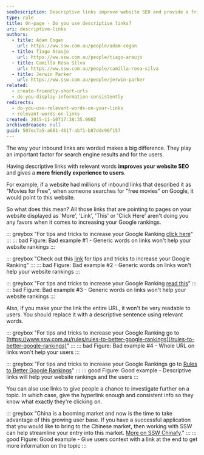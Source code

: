 ```yaml
---
seoDescription: Descriptive links improve website SEO and provide a friendly experience to users.
type: rule
title: On-page - Do you use descriptive links?
uri: descriptive-links
authors:
  - title: Adam Cogan
    url: https://ww.ssw.com.au/people/adam-cogan
  - title: Tiago Araujo
    url: https://ww.ssw.com.au/people/tiago-araujo
  - title: Camilla Rosa Silva
    url: https://ww.ssw.com.au/people/camilla-rosa-silva
  - title: Jerwin Parker
    url: https://ww.ssw.com.au/people/jerwin-parker
related:
  - create-friendly-short-urls
  - do-you-display-information-consistently
redirects:
  - do-you-use-relevant-words-on-your-links
  - relevant-words-on-links
created: 2015-11-10T17:38:35.000Z
archivedreason: null
guid: 507ec7a5-a681-4617-abf1-b87ddc96f157
---
```


The way your inbound links are worded makes a big difference. They play an important factor for search engine results and for the users.

Having descriptive links with relevant words **improves your website SEO** and gives a **more friendly experience to users**.

<!--endintro-->

For example, if a website had millions of inbound links that described it as "Movies for Free", when someone searches for "free movies" on Google, it would point to this website.

So what does this mean? All those links that are pointing to pages on your website displayed as 'More', 'Link', 'This' or 'Click Here' aren't doing you any favors when it comes to increasing your Google rankings.

::: greybox
"For tips and tricks to increase your Google Ranking [click here](/rules-to-better-google-rankings)"
:::
::: bad
Figure: Bad example #1 - Generic words on links won't help your website rankings
:::

::: greybox
"Check out this [link](/rules-to-better-google-rankings) for tips and tricks to increase your Google Ranking"
:::
::: bad
Figure: Bad example #2 - Generic words on links won't help your website rankings
:::

::: greybox
"For tips and tricks to increase your Google Ranking [read this](/rules-to-better-google-rankings)"
:::
::: bad
Figure: Bad example #3 - Generic words on links won't help your website rankings
:::

Also, if you make your the link the entire URL, it won't be very readable to users. You should replace it with a descriptive sentence using relevant words.

::: greybox
"For tips and tricks to increase your Google Ranking go to [https://www.ssw.com.au/rules/rules-to-better-google-rankings](/rules-to-better-google-rankings)"
:::
::: bad
Figure: Bad example #4 - Whole URL on links won't help your users
:::

::: greybox
"For tips and tricks to increase your Google Rankings go to [Rules to Better Google Rankings](/rules-to-better-google-rankings)"
:::
::: good
Figure: Good example - Descriptive links will help your website rankings and the users
:::

You can also use links to give people a chance to investigate further on a topic. In which case, give the hyperlink enough and consistent info so they know what exactly they're clicking on.

::: greybox
"China is a booming market and now is the time to take advantage of this growing user base. If you have a successful application that you would like to bring to the Chinese market, then working with SSW can help streamline your entry into this market. [More on SSW Chinafy](https://www.ssw.com.au/consulting/chinafy-app)."
:::
::: good
Figure: Good example - Give users context with a link at the end to get more information on the topic
:::
